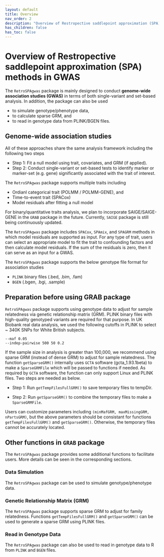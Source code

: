 ```yaml
---
layout: default
title: Overview
nav_order: 2
description: "Overview of Restropective saddlepoint approximation (SPA) methods in GWAS."
has_children: false
has_toc: false
---
```


# Overview of Restropective saddlepoint approximation (SPA) methods in GWAS

The ```RetroSPAgwas``` package is mainly designed to conduct **genome-wide association studies (GWAS)** in terms of both single-variant and set-based analysis. In addition, the package can also be used 
- to simulate genotype/phenotype data, 
- to calculate sparse GRM, and 
- to read in genotype data from PLINK/BGEN files.  

## Genome-wide association studies

All of these approaches share the same analysis framework including the following two steps

- Step 1: Fit a null model using trait, covariates, and GRM (if applied).
- Step 2: Conduct single-variant or set-based tests to identify marker or marker-set (e.g. gene) significantly associated with the trait of interest.

The ```RetroSPAgwas``` package supports multiple traits including

- Ordianl categorical trait (POLMM / POLMM-GENE), and
- Time-to-event trait (SPACox)
- Model residuals after fitting a null model

For binary/quantitative traits analysis, we plan to incorporate SAIGE/SAIGE-GENE in the ```GRAB``` package in the future. Currently, ```SAIGE``` package is still being continuously updated.

The ```RetroSPAgwas``` package includes ```SPACox```, ```SPAmix```, and ```SPAGRM``` methods in which model residuals are supported as input. For any type of trait,  users can select an appropriate model to fit the trait to confounding factors and then calculate model residuals. If the sum of the residuals is zero, then it can serve as an input for a GWAS.

The ```RetroSPAgwas``` package supports the below genotype file format for association studies

- ```PLINK``` binary files (.bed, .bim, .fam)
- ```BGEN``` (.bgen, .bgi, .sample)

## Preparation before using GRAB package

```RetroSPAgwas``` package supports using genotype data to adjust for sample relatedness via genetic relationship matrix (GRM). PLINK binary files with high-quality genotyped variants are required for that purpose. In UK Biobank real data analysis, we used the following cutoffs in PLINK to select ~ 340K SNPs for White British subjects.

```
--maf 0.05
--indep-pairwise 500 50 0.2
```

If the sample size in analysis is greater than 100,000, we recommend using sparse GRM (instead of dense GRM) to adjust for sample relatedness. The function ```getSparseGRM()``` internally uses ```GCTA``` software (gcta_1.93.1beta) to make a ```SparseGRMFile``` which will be passed to functions if needed. As required by ```GCTA``` software, the function can only support Linux and PLINK files. Two steps are needed as below. 

- Step 1: Run ```getTempFilesFullGRM()``` to save temporary files to tempDir.

- Step 2: Run ```getSparseGRM()``` to combine the temporary files to make a ```SparseGRMFile```.

Users can customize parameters including ```(minMafGRM, maxMissingGRM, nPartsGRM)```, but the above parameters should be consistant for functions ```getTempFilesFullGRM()``` and ```getSparseGRM()```. Otherwise, the temporary files cannot be accurately located.

## Other functions in ```GRAB``` package

The ```RetroSPAgwas``` package provides some additional functions to facilitate users. More details can be seen in the corresponding sections. 

### Data Simulation

The ```RetroSPAgwas``` package can be used to simulate genotype/phenotype data.

### Genetic Relationship Matrix (GRM)

The ```RetroSPAgwas``` package supports sparse GRM to adjust for family relatedness. Functions ```getTempFilesFullGRM()``` and ```getSparseGRM()``` can be used to generate a sparse GRM using PLINK files.

### Read in Genotype Data

The ```RetroSPAgwas``` package can also be used to read in genotype data to R from ```PLINK``` and ```BGEN``` files.

